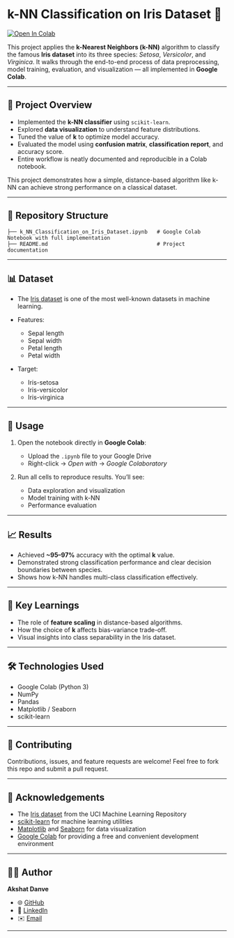 # k-NN Classification on Iris Dataset 🌸

[![Open In Colab](https://colab.research.google.com/assets/colab-badge.svg)](https://colab.research.google.com/github/akshatdanve/iris-kNN-classification/blob/main/k_NN_Classification_on_Iris_Dataset.ipynb)

This project applies the **k-Nearest Neighbors (k-NN)** algorithm to classify the famous **Iris dataset** into its three species: *Setosa*, *Versicolor*, and *Virginica*. It walks through the end-to-end process of data preprocessing, model training, evaluation, and visualization — all implemented in **Google Colab**.

---

## 📌 Project Overview

* Implemented the **k-NN classifier** using `scikit-learn`.
* Explored **data visualization** to understand feature distributions.
* Tuned the value of **k** to optimize model accuracy.
* Evaluated the model using **confusion matrix**, **classification report**, and accuracy score.
* Entire workflow is neatly documented and reproducible in a Colab notebook.

This project demonstrates how a simple, distance-based algorithm like k-NN can achieve strong performance on a classical dataset.

---

## 📂 Repository Structure

```
├── k_NN_Classification_on_Iris_Dataset.ipynb   # Google Colab Notebook with full implementation
├── README.md                                   # Project documentation
```

---

## 📊 Dataset

* The [Iris dataset](https://archive.ics.uci.edu/ml/datasets/iris) is one of the most well-known datasets in machine learning.
* Features:

  * Sepal length
  * Sepal width
  * Petal length
  * Petal width
* Target:

  * Iris-setosa
  * Iris-versicolor
  * Iris-virginica

---

## 🚀 Usage

1. Open the notebook directly in **Google Colab**:

   * Upload the `.ipynb` file to your Google Drive
   * Right-click → *Open with* → *Google Colaboratory*

2. Run all cells to reproduce results.
   You’ll see:

   * Data exploration and visualization
   * Model training with k-NN
   * Performance evaluation

---

## 📈 Results

* Achieved **~95–97%** accuracy with the optimal **k** value.
* Demonstrated strong classification performance and clear decision boundaries between species.
* Shows how k-NN handles multi-class classification effectively.

---

## 🔑 Key Learnings

* The role of **feature scaling** in distance-based algorithms.
* How the choice of **k** affects bias-variance trade-off.
* Visual insights into class separability in the Iris dataset.

---

## 🛠️ Technologies Used

* Google Colab (Python 3)
* NumPy
* Pandas
* Matplotlib / Seaborn
* scikit-learn

---

## 🤝 Contributing

Contributions, issues, and feature requests are welcome!
Feel free to fork this repo and submit a pull request.

---

## 🙏 Acknowledgements

* The [Iris dataset](https://archive.ics.uci.edu/ml/datasets/iris) from the UCI Machine Learning Repository
* [scikit-learn](https://scikit-learn.org/stable/) for machine learning utilities
* [Matplotlib](https://matplotlib.org/) and [Seaborn](https://seaborn.pydata.org/) for data visualization
* [Google Colab](https://colab.research.google.com/) for providing a free and convenient development environment

---

## 👨‍💻 Author

**Akshat Danve**

* 🌐 [GitHub](https://github.com/akshatdanve)
* 🔗 [LinkedIn](https://www.linkedin.com/in/akshat-danve/)
* ✉️ [Email](mailto:akshatdanve47@gmail.com)

---


